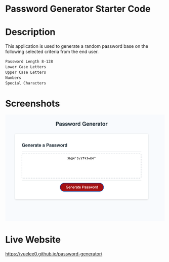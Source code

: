 # Password Generator Starter Code

# Description
This application is used to generate a random password base on the following selected criteria from the end user.

```bash
Password Length 8-128
Lower Case Letters
Upper Case Letters
Numbers
Special Characters
```
# Screenshots
![image](./assets/images/PwdGenImg.png)

# Live Website
https://vuelee0.github.io/password-generator/
